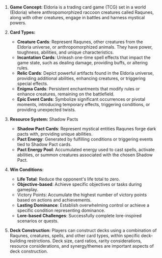 1. **Game Concept:** 
   Eldoria is a trading card game (TCG) set in a world (Eldoria) where anthropomorphized raccoon creatures called Raqunes, along with other creatures, engage in battles and harness mystical powers.
    
2. **Card Types:**
    - **Creature Cards**: Represent Raqunes, other creatures from the Eldoria universe, or anthropomorphized animals. They have power, toughness, abilities, and unique characteristics.
    - **Incantation Cards**: Unleash one-time spell effects that impact the game state, such as dealing damage, providing buffs, or altering rules.
    - **Relic Cards**: Depict powerful artifacts found in the Eldoria universe, providing additional abilities, enhancing creatures, or triggering special effects.
    - **Enigma Cards**: Persistent enchantments that modify rules or enhance creatures, remaining on the battlefield.
    - **Epic Event Cards**: Symbolize significant occurrences or pivotal moments, introducing temporary effects, triggering conditions, or providing unexpected twists.
      
3. **Resource System:** Shadow Pacts
    - **Shadow Pact Cards**: Represent mystical entities Raqunes forge dark pacts with, providing unique abilities.
    - **Pact Energy**: Generated by fulfilling conditions or triggering events tied to Shadow Pact cards.
    - **Pact Energy Pool**: Accumulated energy used to cast spells, activate abilities, or summon creatures associated with the chosen Shadow Pact.
      
4. **Win Conditions:**
    - **Life Total**: Reduce the opponent's life total to zero.
    - **Objective-based**: Achieve specific objectives or tasks during gameplay.
    - Victory Points: Accumulate the highest number of victory points based on actions and achievements.
    - **Lasting Dominance**: Establish overwhelming control or achieve a specific condition representing dominance.
    - **Lore-based Challenges**: Successfully complete lore-inspired scenarios or quests.
      
5. **Deck Construction:** 
   Players can construct decks using a combination of Raqunes, creatures, spells, and other card types, within specific deck-building restrictions. Deck size, card ratios, rarity considerations, resource considerations, and synergy/themes are important aspects of deck construction.